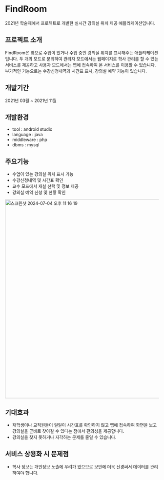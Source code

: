 # FindRoom
2021년 학술제에서 프로젝트로 개발한 실시간 강의실 위치 제공 애플리케이션입니다.

## 프로젝트 소개
FindRoom은 앞으로 수업이 있거나 수업 중인 강의실 위치를 표시해주는 애플리케이션입니다.
두 개의 모드로 분리하여 관리자 모드에서는 웹페이지로 학사 관리를 할 수 있는 서비스를 제공하고 사용자 모드에서는 앱에 접속하여 본 서비스를 이용할 수 있습니다.
부가적인 기능으로는 수강신청내역과 시간표 표시, 강의실 예약 기능이 있습니다.

## 개발기간
2021년 03월 ~ 2021년 11월

## 개발환경
- tool : android studio
- language : java
- middleware : php
- dbms : mysql

## 주요기능
- 수업이 있는 강의실 위치 표시 기능
- 수강신청내역 및 시간표 확인
- 교수 모드에서 재실 선택 및 정보 제공
- 강의실 예약 신청 및 현황 확인

<img width="652" alt="스크린샷 2024-07-04 오후 11 16 19" src="https://github.com/user-attachments/assets/e520950f-ab8a-4860-a4f8-fedfade9cbef">

## 기대효과
- 재학생이나 교직원들이 일일이 시간표를 확인하지 않고 앱에 접속하여 화면을 보고 강의실을 곧바로 찾아갈 수 있다는 점에서
  편의성을 제공합니다.
- 강의실을 찾지 못하거나 지각하는 문제를 줄일 수 있습니다.

## 서비스 상용화 시 문제점
- 학사 정보는 개인정보 노출에 우려가 있으므로 보안에 더욱 신경써서 데이터를 관리하여야 합니다.





